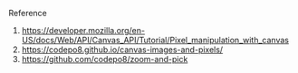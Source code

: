 Reference
1. https://developer.mozilla.org/en-US/docs/Web/API/Canvas_API/Tutorial/Pixel_manipulation_with_canvas
2. https://codepo8.github.io/canvas-images-and-pixels/
3. https://github.com/codepo8/zoom-and-pick
